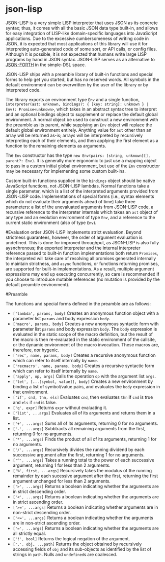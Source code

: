 # json-lisp

JSON-LISP is a very simple LISP interpreter that uses JSON as its concrete syntax; thus, it comes with all the basic JSON data type built-in, and allows for easy integration of LISP-like domain-specific languages into JavaScript applications. Due to the excessive cumbersomeness of writing code in JSON, it is expected that most applications of this library will use it for interpreting auto-generated code of some sort, or API calls, or config files. Although it is possible, it is not expected that humans write large LISP programs by hand in JSON syntax. JSON-LISP serves as an alternative to [JSON-FORTH](https://www.npmjs.com/package/json-forth) in the simple-DSL space.

JSON-LISP ships with a preamble library of built-in functions and special forms to help get you started, but has no reserved words. All symbols in the default environment can be overwritten by the user of the library or by interpreted code.

The library exports an environment type `Env` and a single function, `interpreter(ast: unknown, bindings?: { [key: string]: unknown } | Env): Promise<unknown>`, which takes in an abstract syntax tree to interpret and an optional bindings object to supplement or replace the default global environment. A normal object be used to construct a new environment with the preamble as its parent, while supplying an `Env` object will replace the default global environment entirely. Anything value for `ast` other than an array will be returned as-is; arrays will be interpreted by recursively interpreting each of their elements, and then applying the first element as a function to the remaining elements as arguments.

The `Env` constructor has the type `new Env(pairs: [string, unknown][], parent?: Env)`. It is generally more ergonomic to just use a mapping object to pass in a custom initial global environment, but use of the `Env` constructor may be necessary for implementing some custom built-ins.

Custom built-in functions supplied in the `bindings` object should be native JavaScript functions, not JSON-LISP lambdas. Normal functions take a single parameter, which is a list of the interpreted arguments provided from JSON-LISP code. Implementations of special forms (i.e., syntax elements which do not evaluate their arguments ahead of time) take three parameters: a list of the unevaluated arguments from JSON-LISP code, a recursive reference to the interpreter internals which takes an `ast` object of any type and an evolution environment of type `Env`, and a reference to the current static environment (also of type `Env`).

#Evaluation order
JSON-LISP implements strict evaluation. Beyond strictness guarantees, however, the order of argument evaluation is undefined. This is done for improved throughput, as JSON-LISP is also fully aysnchronous; the exported interpreter and the internal interpreter reference passed to built-in function implementations both return `Promises`, the interpreted will take care of resolving all promises generated internally to maintain strictness, and `async` functions, or functions returning promises, are supported for built-in implementations. As a result, multiple argument expressions may end up executing concurrently, so care is recommended if you choose to introduce mutable references (no mutation is provided by the default preamble environment).

#Preamble

The functions and special forms defined in the preamble are as follows:

* `['lambda', params, body]` Creates an anonymous function object with a parameter list `params` and body expression `body`.
* `['macro', params, body]` Creates a new anonymous syntactic form with parameter list `params` and body expression `body`. The `body` expression is evaluated in the static scope of the macro definition, but the result of the macro is then re-evaluated in the static environment of the callsite, or the dynamic environment of the macro invocation. These macros are, therefore, *not* hygenic.
* `['rec', name, params, body]` Creates a recursive anonymous function which can refer to itself internally by `name`.
* `['recmacro', name, params, body]` Creates a recursive syntactic form which can refer to itself internally by `name`.
* `['apply', op, args]` Calls the operation `op` with the argument list `args`.
* `['let', [...[symbol, value]], body]` Creates a new environment by binding a list of symbol/value pairs, and evaluates the `body` expression in that environment.
* `['if', cnd, thn, els]` Evaluates `cnd`, then evaluates `thn` if `cnd` is true and `els` if `cnd` is false.
* `['q', expr]` Returns `expr` without evaluating it.
* `['list', ...args]` Evaluates all of its arguments and returns them in a list.
* `['+', ...args]` Sums all of its arguments, returning 0 for no arguments.
* `['-', ...args]` Subbtracts all remaining arguments from the first, returning 0 for no arguments.
* `['*', ...args]` Finds the product of all of its arguments, returning 1 for no arguments.
* `['/', ...args]` Recursively divides the running dividend by each successive argument after the first, returning 1 for no arguments.
* `['^', ...args]` Takes a running total to the power of each successive argument, returning 1 for less than 2 arguments.
* `['%', first, ...args]` Recursively takes the modulus of the running remainder by each sucessive argument after the first, returning the first argument unchanged for less than 2 arguments.
* `['>', ...args]` Returns a boolean indicating whether the arguments are in strict descending order.
* `['<', ...args]` Returns a boolean indicating whether the arguments are in strict ascending order.
* `['>=', ...args]` Returns a boolean indicating whether arguments are in non-strict descending order.
* `['<=', ...args]` Returns a boolean indicating whether the arguments are in non-strict ascending order.
* `['=', ...args]` Returns a boolean indicating whether the arguments are all strictly equal.
* `['!', bool]` Returns the logical negation of the argument.
* `['.', obj, ...path]` Returns the object obtained by recursively accessing fields of `obj` and its sub-objects as identified by the list of strings in `path`. Nulls and `undefined`s are coalesced.